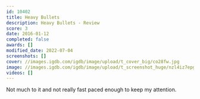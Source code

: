 ```yaml
---
id: 10402
title: Heavy Bullets
description: Heavy Bullets - Review
score: 3
date: 2016-01-12
completed: false
awards: []
modified_date: 2022-07-04
screenshots: []
cover: //images.igdb.com/igdb/image/upload/t_cover_big/co28fw.jpg
image: //images.igdb.com/igdb/image/upload/t_screenshot_huge/nzl4iz7epggfzstj1zqn.jpg
videos: []
---
```

Not much to it and not really fast paced enough to keep my attention.
